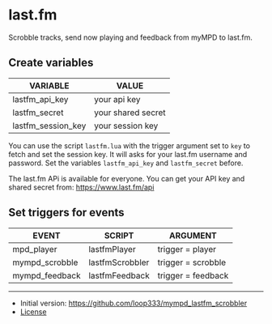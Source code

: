 # last.fm

Scrobble tracks, send now playing and feedback from myMPD to last.fm.

## Create variables

| VARIABLE | VALUE |
| -------- | ----- |
| lastfm_api_key | your api key |
| lastfm_secret | your shared secret |
| lastfm_session_key | your session key |

You can use the script `lastfm.lua` with the trigger argument set to `key` to fetch and set the session key. It will asks for your last.fm username and password. Set the variables `lastfm_api_key` and `lastfm_secret` before.

The last.fm APi is available for everyone. You can get your API key and shared secret from: https://www.last.fm/api

## Set triggers for events

| EVENT | SCRIPT | ARGUMENT |
| ----- | ------ | -------- |
| mpd_player | lastfmPlayer | trigger = player |
| mympd_scrobble | lastfmScrobbler | trigger = scrobble |
| mympd_feedback | lastfmFeedback | trigger = feedback |

***

- Initial version: https://github.com/loop333/mympd_lastfm_scrobbler
- [License](LICENSE)
